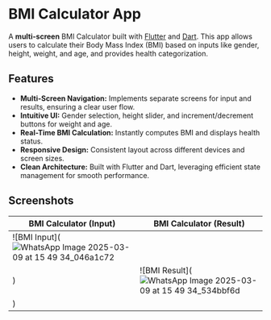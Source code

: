 # BMI Calculator App

A **multi-screen** BMI Calculator built with [Flutter](https://flutter.dev/) and [Dart](https://dart.dev/). This app allows users to calculate their Body Mass Index (BMI) based on inputs like gender, height, weight, and age, and provides health categorization.

## Features

- **Multi-Screen Navigation:** Implements separate screens for input and results, ensuring a clear user flow.
- **Intuitive UI:** Gender selection, height slider, and increment/decrement buttons for weight and age.
- **Real-Time BMI Calculation:** Instantly computes BMI and displays health status.
- **Responsive Design:** Consistent layout across different devices and screen sizes.
- **Clean Architecture:** Built with Flutter and Dart, leveraging efficient state management for smooth performance.

## Screenshots

| BMI Calculator (Input) | BMI Calculator (Result) |
|------------------------|-------------------------|
| ![BMI Input](![WhatsApp Image 2025-03-09 at 15 49 34_046a1c72](https://github.com/user-attachments/assets/8c56cde8-d80e-4be5-a6d8-d0240c3ae89a)
) | ![BMI Result](![WhatsApp Image 2025-03-09 at 15 49 34_534bbf6d](https://github.com/user-attachments/assets/8e76932f-4774-4bc4-819b-c191df79ff94)
) |

